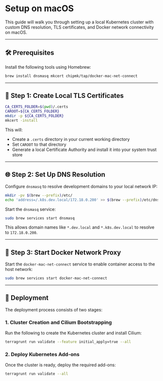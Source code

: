 # Setup on macOS

This guide will walk you through setting up a local Kubernetes cluster with custom DNS resolution, TLS certificates, and Docker network connectivity on macOS.

---

## 🛠 Prerequisites

Install the following tools using Homebrew:

```sh
brew install dnsmasq mkcert chipmk/tap/docker-mac-net-connect
```

---

## 📜 Step 1: Create Local TLS Certificates

```sh
CA_CERTS_FOLDER=$(pwd)/.certs
CAROOT=${CA_CERTS_FOLDER}
mkdir -p ${CA_CERTS_FOLDER}
mkcert -install
```

This will:

* Create a `.certs` directory in your current working directory
* Set `CAROOT` to that directory
* Generate a local Certificate Authority and install it into your system trust store

---

## 🌐 Step 2: Set Up DNS Resolution

Configure `dnsmasq` to resolve development domains to your local network IP:

```sh
mkdir -pv $(brew --prefix)/etc/
echo 'address=/.k8s.dev.local/172.18.0.200' >> $(brew --prefix)/etc/dnsmasq.conf
```

Start the `dnsmasq` service:

```sh
sudo brew services start dnsmasq
```

This allows domain names like `*.dev.local` and `*.k8s.dev.local` to resolve to `172.18.0.200`.

---

## 🚓 Step 3: Start Docker Network Proxy

Start the `docker-mac-net-connect` service to enable container access to the host network:

```sh
sudo brew services start docker-mac-net-connect
```

---

## 🚀 Deployment

The deployment process consists of two stages:

### 1. Cluster Creation and Cilium Bootstrapping

Run the following to create the Kubernetes cluster and install Cilium:

```sh
terragrunt run validate --feature initial_apply=true --all
```

### 2. Deploy Kubernetes Add-ons

Once the cluster is ready, deploy the required add-ons:

```sh
terragrunt run validate --all
```
